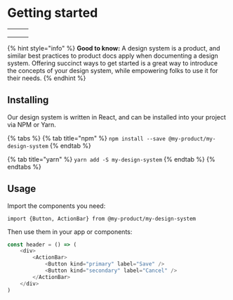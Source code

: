 # Getting started

|   |   |   |
| - | - | - |
|   |   |   |
|   |   |   |
|   |   |   |

{% hint style="info" %}
**Good to know:** A design system is a product, and similar best practices to product docs apply when documenting a design system. Offering succinct ways to get started is a great way to introduce the concepts of your design system, while empowering folks to use it for their needs.
{% endhint %}

## Installing

Our design system is written in React, and can be installed into your project via NPM or Yarn.

{% tabs %}
{% tab title="npm" %}
`npm install --save @my-product/my-design-system`
{% endtab %}

{% tab title="yarn" %}
`yarn add -S my-design-system`
{% endtab %}
{% endtabs %}

## Usage

Import the components you need:

`import {Button, ActionBar} from @my-product/my-design-system`

Then use them in your app or components:

```javascript
const header = () => (
    <div>
        <ActionBar>
            <Button kind="primary" label="Save" />
            <Button kind="secondary" label="Cancel" />
        </ActionBar>
    </div>
)
```
